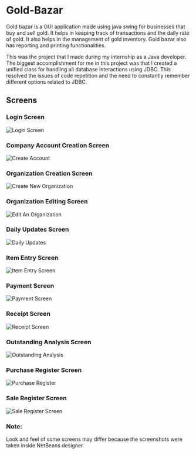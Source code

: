 # Gold-Bazar
Gold bazar is a GUI application made using java swing for businesses that buy and sell gold. It helps in keeping track of transactions and the daily rate of gold. It also helps in the management of gold inventory. Gold bazar also has reporting and printing functionalities. 

This was the project that I made during my internship as a Java developer. The biggest accomplishment for me in this project was that I created a unified class for handling all database interactions using JDBC. This resolved the issues of code repetition and the need to constantly remember different options related to JDBC.

## Screens
### Login Screen
![Login Screen](https://github.com/AR-LABS-CPP/Gold-Bazar/assets/70814565/535d2b17-28ec-4061-9d27-02610a68599c)
### Company Account Creation Screen
![Create Account](https://github.com/AR-LABS-CPP/Gold-Bazar/assets/70814565/aac41dda-5c16-46a7-a924-a32d33d8f089)
### Organization Creation Screen
![Create New Organization](https://github.com/AR-LABS-CPP/Gold-Bazar/assets/70814565/74313917-6124-4766-8473-7759c370b26d)
### Organization Editing Screen
![Edit An Organization](https://github.com/AR-LABS-CPP/Gold-Bazar/assets/70814565/ee9e107c-7722-403c-b07f-b02c53e6b0d7)
### Daily Updates Screen
![Daily Updates](https://github.com/AR-LABS-CPP/Gold-Bazar/assets/70814565/7a2216e5-3f45-436b-90b0-f8496b18b2fd)
### Item Entry Screen
![Item Entry Screen](https://github.com/AR-LABS-CPP/Gold-Bazar/assets/70814565/e666fc5c-a861-4338-8c92-f5ae4b32a2cd)
### Payment Screen
![Payment Screen](https://github.com/AR-LABS-CPP/Gold-Bazar/assets/70814565/a4f561ec-483e-4672-8197-f542d0fe98af)
### Receipt Screen
![Receipt Screen](https://github.com/AR-LABS-CPP/Gold-Bazar/assets/70814565/10e273c8-4d58-499c-969c-50897a446a12)
### Outstanding Analysis Screen
![Outstanding Analysis](https://github.com/AR-LABS-CPP/Gold-Bazar/assets/70814565/0bb84717-e48c-4abe-b337-ec3112778d54)
### Purchase Register Screen
![Purchase Register](https://github.com/AR-LABS-CPP/Gold-Bazar/assets/70814565/07877aca-fe89-4f7b-8adb-103d8ecffbda)
### Sale Register Screen
![Sale Register Screen](https://github.com/AR-LABS-CPP/Gold-Bazar/assets/70814565/556aef67-b2d9-4eab-bd9d-381a84af9489)

### Note:
Look and feel of some screens may differ because the screenshots were taken inside NetBeans designer
